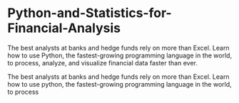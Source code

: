 # Python-and-Statistics-for-Financial-Analysis
The best analysts at banks and hedge funds rely on more than Excel. Learn how to use Python, the fastest-growing programming language in the world, to process, analyze, and visualize financial data faster than ever.

The best analysts at banks and hedge funds rely on more than Excel. Learn how to use python, the fastest-growing programming language in the world, to process 
